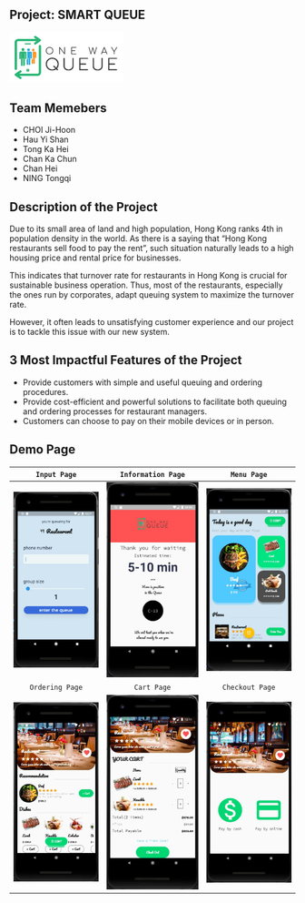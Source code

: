 
## Project: SMART QUEUE

<img src="asset/images/onewayqueue.png" width="200" alt="project_logo"/>

## Team Memebers
* CHOI Ji-Hoon
* Hau Yi Shan
* Tong Ka Hei
* Chan Ka Chun
* Chan Hei
* NING Tongqi

## Description of the Project

Due to its small area of land and high population, Hong Kong ranks 4th in population density in the world. As there is a saying that “Hong Kong restaurants sell food to pay the rent”, such situation naturally leads to a high housing price and rental price for businesses. 

This indicates that turnover rate for restaurants in Hong Kong is crucial for sustainable business operation. Thus, most of the restaurants, especially the ones run by corporates, adapt queuing system to maximize the turnover rate. 

However, it often leads to unsatisfying customer experience and our project is to tackle this issue with our new system.

## 3 Most Impactful Features of the Project

- Provide customers with simple and useful queuing and ordering procedures.
- Provide cost-efficient and powerful solutions to facilitate both queuing and ordering processes for restaurant managers.
- Customers can choose to pay on their mobile devices or in person.

## Demo Page

| `Input Page` | `Information Page` | `Menu Page` | 
| :---: | :---: | :---: | 
| *<img src="asset/images/inputPage.jpg" width = "250" >* |<img src="asset/images/infoPage.jpg" width = "250" > | <img src="asset/images/menuPage.jpg" width = "250" > 
| `Ordering Page` | `Cart Page` | `Checkout Page` |
|<img src="asset/images/orderingPage.jpg" width = "250" > | <img src="asset/images/cartPage.jpg" width = "250" > | <img src="asset/images/checkoutPage.jpg" width = "250" >|
